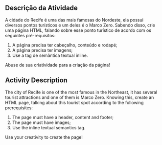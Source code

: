 ## Descrição da Atividade

A cidade do Recife é uma das mais famosas do Nordeste, ela possui diversos pontos turísticos e um deles é o Marco Zero. Sabendo disso, crie uma página HTML, falando sobre esse ponto turístico de acordo com os seguintes pré-requisitos: 
 
1. A página precisa ter cabeçalho, conteúdo e rodapé; 
2. A página precisa ter imagens; 
3. Use a tag de semântica textual inline. 
 
Abuse de sua criatividade para a criação da página! 


## Activity Description

The city of Recife is one of the most famous in the Northeast, it has several tourist attractions and one of them is Marco Zero. Knowing this, create an HTML page, talking about this tourist spot according to the following prerequisites:
 
1. The page must have a header, content and footer;
2. The page must have images;
3. Use the inline textual semantics tag.
 
Use your creativity to create the page!
